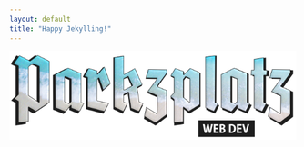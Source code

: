 ```yaml
---
layout: default
title: "Happy Jekylling!"
---
```


<div class="parent-logo-div">
    <div class="inner-logo-div">
        <img src="assets/images/base/parkzplatz-coast.png" />
    </div>
</div>